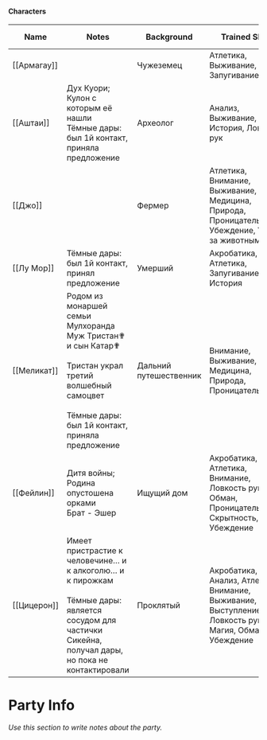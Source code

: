 #### Characters

|Name|Notes|Background|Trained Skills|П. Анал|П. Вним|П. Прон|Languages|
|---|---|---|---|---|---|---|---|
|[[Армагау]]||Чужеземец|Атлетика, Выживание, Запугивание|9|9|9|Драконий, Общий|
|[[Аштаи]]|Дух Куори; Кулон с которым её нашли  <br>Тёмные дары: был 1й контакт, приняла предложение|Археолог|Анализ, Выживание, История, Ловкость рук|16|11|11|Гномий, Драконий, Куори, Общий|
|[[Джо]]||Фермер|Атлетика, Внимание, Выживание, Медицина, Природа, Проницательность, Убеждение, Уход за животными|9|17|17|Общий|
|[[Лу Мор]]|Тёмные дары: был 1й контакт, принял предложение|Умерший|Акробатика, Атлетика, Запугивание, История|9|12|15|Великаний, Драконий, Общий|
|[[Меликат]]|Родом из монаршей семьи Мулхоранда  <br>Муж Тристан✟ и сын Катар✟  <br>  <br>Тристан украл третий волшебный самоцвет  <br>  <br>Тёмные дары: был 1й контакт, приняла предложение|Дальний путешественник|Внимание, Выживание, Медицина, Природа, Проницательность|10|17|17|Друидический, Общий, Сильван, Эльфийский|
|[[Фейлин]]|Дитя войны; Родина опустошена орками  <br>Брат - Эшер|Ищущий дом|Акробатика, Атлетика, Внимание, Ловкость рук, Обман, Проницательность, Скрытность, Убеждение|9|14|14|Гоблинский, Общий, Орочий, Руатлек|
|[[Цицерон]]|Имеет пристрастие к человечине… и к алкоголю… и к пирожкам  <br>  <br>Тёмные дары: является сосудом для частички Сикейна, получал дары, но пока не контактировали|Проклятый|Акробатика, Анализ, Атлетика, Внимание, Выживание, Выступление, Ловкость рук, Магия, Обман, Убеждение|13|14|12|Гномий, Инфернальный, Общий, Сильван|

  
  

# Party Info

_Use this section to write notes about the party._